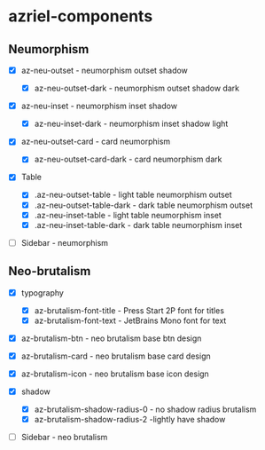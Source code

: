 # azriel-components

## Neumorphism
- [x] az-neu-outset - neumorphism outset shadow
    - [x] az-neu-outset-dark - neumorphism outset shadow dark
- [x] az-neu-inset - neumorphism inset shadow
    - [x] az-neu-inset-dark - neumorphism inset shadow light
- [x] az-neu-outset-card - card neumorphism
    - [x] az-neu-outset-card-dark - card neumorphism dark
- [x] Table
    - [x] .az-neu-outset-table - light table neumorphism outset
    - [x] .az-neu-outset-table-dark - dark table neumorphism outset
    - [x] .az-neu-inset-table - light table neumorphism inset
    - [x] .az-neu-inset-table-dark - dark table neumorphism inset
- [ ] Sidebar - neumorphism



## Neo-brutalism
- [x] typography
    - [x] az-brutalism-font-title - Press Start 2P font for titles
    - [x] az-brutalism-font-text - JetBrains Mono font for text
- [x] az-brutalism-btn - neo brutalism base btn design
- [x] az-brutalism-card - neo brutalism base card design
- [x] az-brutalism-icon - neo brutalism base icon design
- [x] shadow
    - [x] az-brutalism-shadow-radius-0 - no shadow radius brutalism
    - [x] az-brutalism-shadow-radius-2 -lightly have shadow
- [ ] Sidebar - neo brutalism




